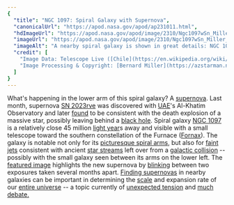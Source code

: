 ```yaml
---
{
  "title": "NGC 1097: Spiral Galaxy with Supernova",
  "canonicalUrl": "https://apod.nasa.gov/apod/ap231011.html",
  "hdImageUrl": "https://apod.nasa.gov/apod/image/2310/Ngc1097wSn_Miller_1008.gif",
  "imageUrl": "https://apod.nasa.gov/apod/image/2310/Ngc1097wSn_Miller_1008.gif",
  "imageAlt": "A nearby spiral galaxy is shown in great details: NGC 1097. However the galaxy is imaged twice, once with a supernova spot appearing on a lower spiral arm, and once without. The two frames blink back and forth. Please see the explanation for more detailed information.",
  "credit": [
    "Image Data: Telescope Live ([Chile](https://en.wikipedia.org/wiki/Chile))",
    "Image Processing & Copyright: [Bernard Miller](https://azstarman.net/About.htm)"
  ]
}
---
```


What's happening in the lower arm of this spiral galaxy? A [supernova](https://imagine.gsfc.nasa.gov/science/objects/supernovae1.html). Last month, supernova [SN 2023rve](https://en.wikipedia.org/wiki/SN_2023rve) was discovered with [UAE](https://en.wikipedia.org/wiki/United_Arab_Emirates)'s Al-Khatim Observatory and later [found](https://www.astronomycenter.net/articles/2023/09/10/sn2023rve?l=en) to be consistent with the death explosion of a massive star, possibly leaving behind a [black hole](https://science.nasa.gov/astrophysics/focus-areas/black-holes/). Spiral galaxy [NGC 1097](https://en.wikipedia.org/wiki/NGC_1097) is a relatively close 45 million [light year](https://spaceplace.nasa.gov/light-year/en/)s away and visible with a small telescope toward the southern constellation of the Furnace ([Fornax](https://chandra.harvard.edu/photo/constellations/fornax.html)). The galaxy is notable not only for its [picturesque spiral arms](https://apod.nasa.gov/apod/ap230508.html), but also for [faint jets](https://apod.nasa.gov/apod/ap221116.html) consistent with ancient [star streams](https://apod.nasa.gov/apod/ap191116.html) left over from a [galactic collision](https://youtu.be/lXy3B2K47Qg) -- possibly with the small galaxy seen between its arms on the lower left. The [featured image](https://azstarman.net/CDK/NGC1097_TL_SN.htm) highlights the new supernova by [blinking](https://www.livescience.com/why-do-we-blink.html) between two exposures taken several months apart. [Finding supernovas](https://i.pinimg.com/1200x/f7/a4/09/f7a40951e62342cf0671e34dcb8dbec2.jpg) in nearby galaxies can be important in determining the [scale](https://apod.nasa.gov/diamond_jubilee/debate20.html) and expansion rate of our [entire universe](https://apod.nasa.gov/apod/ap231006.html) -- a topic currently of [unexpected tension](https://blogs.nasa.gov/webb/2023/09/12/webb-confirms-accuracy-of-universes-expansion-rate-measured-by-hubble-deepens-mystery-of-hubble-constant-tension/) and [much debate](https://apod.nasa.gov/debate/debate.html)[.](https://apod.nasa.gov/apod/undefined)
